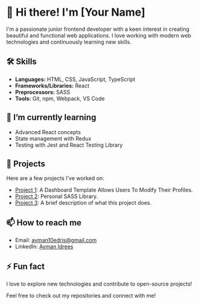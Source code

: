 
# 👋 Hi there! I'm [Your Name]

I'm a passionate junior frontend developer with a keen interest in creating beautiful and functional web applications. I love working with modern web technologies and continuously learning new skills.

## 🛠️ Skills

- **Languages:** HTML, CSS, JavaScript, TypeScript
- **Frameworks/Libraries:** React
- **Preprocessors:** SASS
- **Tools:** Git, npm, Webpack, VS Code

## 🌱 I’m currently learning

- Advanced React concepts
- State management with Redux
- Testing with Jest and React Testing Library

## 💼 Projects

Here are a few projects I've worked on:

- [Project 1](https://249ayman.github.io/Elzero-academy-4/): A Dashboard Template Allows Users To Modify Their Profiles.
- [Project 2](https://249ayman.github.io/Ayman-scss-library/): Personal SASS Library.
- [Project 3](https://249ayman.github.io/Elzero_academy_3/Index.html): A brief description of what this project does.

## 📫 How to reach me

- Email: [ayman10edris@gmail.com](mailto:ayman10edris@gmail.com)
- LinkedIn: [Ayman Idrees](https://www.linkedin.com/in/ayman-idrees/)

## ⚡ Fun fact

I love to explore new technologies and contribute to open-source projects!

Feel free to check out my repositories and connect with me!
